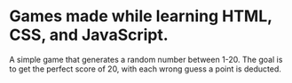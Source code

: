 # Games made while learning HTML, CSS, and JavaScript.
A simple game that generates a random number between 1-20. The goal is to get the perfect score of 20, with each wrong guess a point is deducted.
